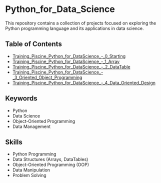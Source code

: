 # Python_for_Data_Science

This repository contains a collection of projects focused on exploring the Python programming language and its applications in data science.

## Table of Contents

- [Training_Piscine_Python_for_DataScience_-_0_Starting](https://github.com/abaiao-r/Training_Piscine_Python_for_DataScience_0_Starting)
- [Training_Piscine_Python_for_DataScience_-_1_Array](https://github.com/abaiao-r/Training_Piscine_Python_for_DataScience_1_Array)
- [Training_Piscine_Python_for_DataScience_-_2_DataTable](https://github.com/abaiao-r/Training_Piscine_Python_for_DataScience_2_DataTable)
- [Training_Piscine_Python_for_DataScience_-_3_Oriented_Object_Programming](https://github.com/abaiao-r/Training_Piscine_Python_for_DataScience_3_Oriented_Object_Programming)
- [Training_Piscine_Python_for_DataScience_-_4_Data_Oriented_Design](https://github.com/abaiao-r/Training_Piscine_Python_for_DataScience_4_Data_Oriented_Design)

## Keywords
- Python
- Data Science
- Object-Oriented Programming
- Data Management

## Skills
- Python Programming
- Data Structures (Arrays, DataTables)
- Object-Oriented Programming (OOP)
- Data Manipulation
- Problem Solving

